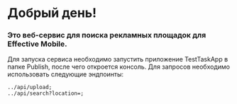 # Добрый день!

### Это веб-сервис для поиска рекламных площадок для Effective Mobile.

Для запуска сервиса необходимо запустить приложение TestTaskApp в папке Publish, после чего откроется консоль. Для запросов необходимо использовать следующие эндпоинты:
```
../api/upload;
../api/search?location=;
```

